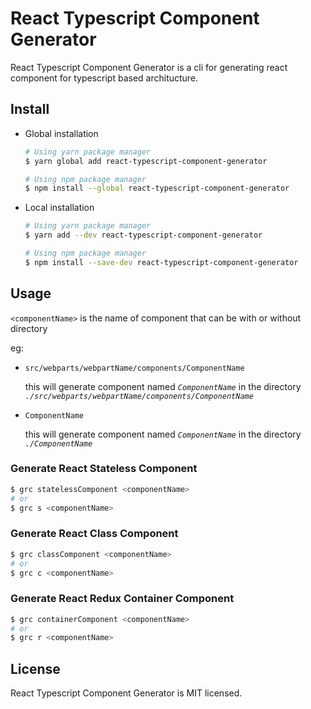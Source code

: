 # React Typescript Component Generator

React Typescript Component Generator is a cli for generating react component for typescript based architucture.

## Install
* Global installation
  ```bash
  # Using yarn package manager
  $ yarn global add react-typescript-component-generator

  # Using npm package manager
  $ npm install --global react-typescript-component-generator
  ```
* Local installation
  ```bash
  # Using yarn package manager
  $ yarn add --dev react-typescript-component-generator

  # Using npm package manager
  $ npm install --save-dev react-typescript-component-generator
  ```

## Usage
`<componentName>` is the name of component that can be with or without directory

eg:
- `src/webparts/webpartName/components/ComponentName`

  this will generate component named *`ComponentName`* in the directory *`./src/webparts/webpartName/components/ComponentName`*

- `ComponentName`

  this will generate component named *`ComponentName`* in the directory *`./ComponentName`*
### Generate React Stateless Component

```bash
$ grc statelessComponent <componentName>
# or
$ grc s <componentName>
```

### Generate React Class Component

```bash
$ grc classComponent <componentName>
# or
$ grc c <componentName>
```

  ### Generate React Redux Container Component

```bash
$ grc containerComponent <componentName>
# or
$ grc r <componentName>
```
## License

React Typescript Component Generator is MIT licensed.